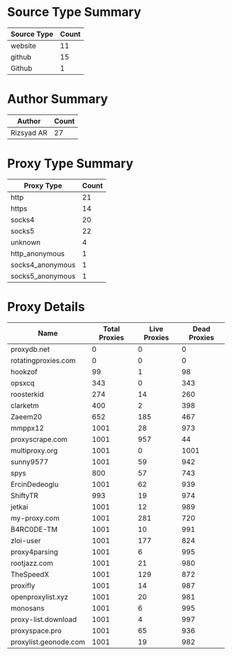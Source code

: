 # Source Type Summary

| Source Type | Count |
|-------------|-------|
| website | 11 |
| github | 15 |
| Github | 1 |


# Author Summary

| Author | Count |
|--------|-------|
| Rizsyad AR | 27 |


# Proxy Type Summary

| Proxy Type | Count |
|------------|-------|
| http | 21 |
| https | 14 |
| socks4 | 20 |
| socks5 | 22 |
| unknown | 4 |
| http_anonymous | 1 |
| socks4_anonymous | 1 |
| socks5_anonymous | 1 |


# Proxy Details

| Name | Total Proxies | Live Proxies | Dead Proxies |
|------|---------------|--------------|---------------|
| proxydb.net | 0 | 0 | 0 |
| rotatingproxies.com | 0 | 0 | 0 |
| hookzof | 99 | 1 | 98 |
| opsxcq | 343 | 0 | 343 |
| roosterkid | 274 | 14 | 260 |
| clarketm | 400 | 2 | 398 |
| Zaeem20 | 652 | 185 | 467 |
| mmppx12 | 1001 | 28 | 973 |
| proxyscrape.com | 1001 | 957 | 44 |
| multiproxy.org | 1001 | 0 | 1001 |
| sunny9577 | 1001 | 59 | 942 |
| spys | 800 | 57 | 743 |
| ErcinDedeoglu | 1001 | 62 | 939 |
| ShiftyTR | 993 | 19 | 974 |
| jetkai | 1001 | 12 | 989 |
| my-proxy.com | 1001 | 281 | 720 |
| B4RC0DE-TM | 1001 | 10 | 991 |
| zloi-user | 1001 | 177 | 824 |
| proxy4parsing | 1001 | 6 | 995 |
| rootjazz.com | 1001 | 21 | 980 |
| TheSpeedX | 1001 | 129 | 872 |
| proxifly | 1001 | 14 | 987 |
| openproxylist.xyz | 1001 | 20 | 981 |
| monosans | 1001 | 6 | 995 |
| proxy-list.download | 1001 | 4 | 997 |
| proxyspace.pro | 1001 | 65 | 936 |
| proxylist.geonode.com | 1001 | 19 | 982 |
